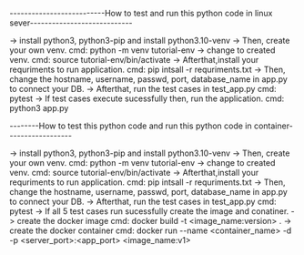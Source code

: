 --------------------------How to test and run this python code in linux sever----------------------------

-> install python3, python3-pip and install python3.10-venv
-> Then, create your own venv.
   cmd: python -m venv tutorial-env
-> change to created venv.
   cmd: source tutorial-env/bin/activate
-> Afterthat,install your requriments to run application.
   cmd: pip intsall -r requriments.txt
-> Then, change the hostname, username, passwd, port, database_name in app.py to connect your DB.
-> Afterthat, run the test cases in test_app.py
   cmd: pytest
-> If test cases execute sucessfully then, run the application.
   cmd: python3 app.py

--------How to test this python code and run this python code in container------------------

-> install python3, python3-pip and install python3.10-venv
-> Then, create your own venv.
   cmd: python -m venv tutorial-env
-> change to created venv.
   cmd: source tutorial-env/bin/activate
-> Afterthat,install your requriments to run application.
   cmd: pip intsall -r requriments.txt
-> Then, change the hostname, username, passwd, port, database_name in app.py to connect your DB.
-> Afterthat, run the test cases in test_app.py
   cmd: pytest
-> If all 5 test cases run sucessfully create the image and conatiner. 
-> create the docker image 
   cmd: docker build -t <image_name:version> .
-> create the docker container
   cmd: docker run --name <container_name> -d -p <server_port>:<app_port> <image_name:v1>


